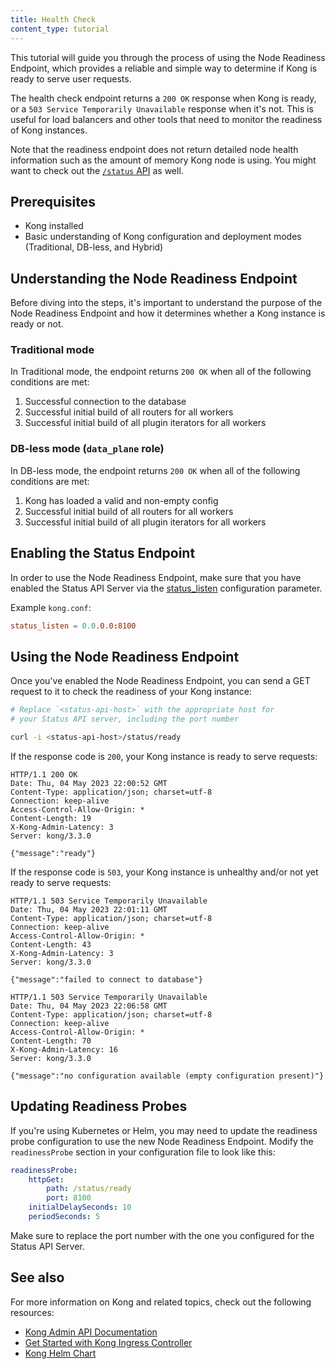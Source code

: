 ```yaml
---
title: Health Check
content_type: tutorial
---
```


This tutorial will guide you through the process of using the Node Readiness Endpoint, which provides a reliable and simple way to determine if Kong is ready to serve user requests.

The health check endpoint returns a `200 OK` response when Kong is ready, or a `503 Service Temporarily Unavailable` response when it's not. This is useful for load balancers and other tools that need to monitor the readiness of Kong instances.

Note that the readiness endpoint does not return detailed node health information such as the
amount of memory Kong node is using. You might want to check out the [`/status` API](/gateway/{{page.kong_version}}/admin-api/#retrieve-node-status) as well.

## Prerequisites

* Kong installed
* Basic understanding of Kong configuration and deployment modes (Traditional, DB-less, and Hybrid)

## Understanding the Node Readiness Endpoint

Before diving into the steps, it's important to understand the purpose of the Node Readiness Endpoint and how it determines whether a Kong instance is ready or not.

### Traditional mode

In Traditional mode, the endpoint returns `200 OK` when all of the following conditions are met:

1. Successful connection to the database
2. Successful initial build of all routers for all workers
3. Successful initial build of all plugin iterators for all workers

### DB-less mode (`data_plane` role)

In DB-less mode, the endpoint returns `200 OK` when all of the following conditions are met:

1. Kong has loaded a valid and non-empty config
2. Successful initial build of all routers for all workers
3. Successful initial build of all plugin iterators for all workers

## Enabling the Status Endpoint

In order to use the Node Readiness Endpoint, make sure that you have enabled the Status API Server via the [status_listen](https://docs.konghq.com/gateway/latest/reference/configuration/#status_listen) configuration parameter.

Example `kong.conf`:

```conf
status_listen = 0.0.0.0:8100
```

## Using the Node Readiness Endpoint

Once you've enabled the Node Readiness Endpoint, you can send a GET request to it to check the readiness of your Kong instance:

```sh
# Replace `<status-api-host>` with the appropriate host for
# your Status API server, including the port number

curl -i <status-api-host>/status/ready
```

If the response code is `200`, your Kong instance is ready to serve requests:

```http
HTTP/1.1 200 OK
Date: Thu, 04 May 2023 22:00:52 GMT
Content-Type: application/json; charset=utf-8
Connection: keep-alive
Access-Control-Allow-Origin: *
Content-Length: 19
X-Kong-Admin-Latency: 3
Server: kong/3.3.0

{"message":"ready"}
```

If the response code is `503`, your Kong instance is unhealthy and/or not yet ready to serve requests:

```http
HTTP/1.1 503 Service Temporarily Unavailable
Date: Thu, 04 May 2023 22:01:11 GMT
Content-Type: application/json; charset=utf-8
Connection: keep-alive
Access-Control-Allow-Origin: *
Content-Length: 43
X-Kong-Admin-Latency: 3
Server: kong/3.3.0

{"message":"failed to connect to database"}
```

```http
HTTP/1.1 503 Service Temporarily Unavailable
Date: Thu, 04 May 2023 22:06:58 GMT
Content-Type: application/json; charset=utf-8
Connection: keep-alive
Access-Control-Allow-Origin: *
Content-Length: 70
X-Kong-Admin-Latency: 16
Server: kong/3.3.0

{"message":"no configuration available (empty configuration present)"}
```


## Updating Readiness Probes

If you're using Kubernetes or Helm, you may need to update the readiness probe configuration to use the new Node Readiness Endpoint. Modify the `readinessProbe` section in your configuration file to look like this:

```yaml
readinessProbe:
    httpGet:
        path: /status/ready
        port: 8100
    initialDelaySeconds: 10
    periodSeconds: 5
```

Make sure to replace the port number with the one you configured for the Status API Server.

## See also

For more information on Kong and related topics, check out the following resources:

* [Kong Admin API Documentation](https://docs.konghq.com/gateway/latest/admin-api/)
* [Get Started with Kong Ingress Controller](https://docs.konghq.com/kubernetes-ingress-controller/latest/deployment/)
* [Kong Helm Chart](https://github.com/Kong/charts/tree/main/charts/kong)
